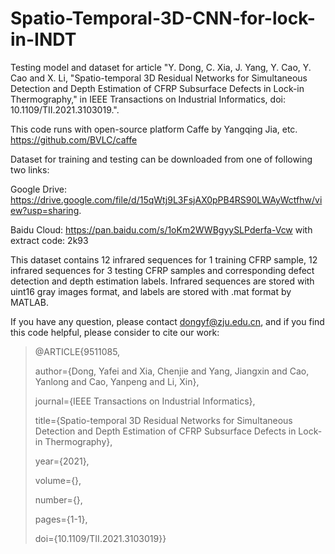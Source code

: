 # Spatio-Temporal-3D-CNN-for-lock-in-INDT
Testing model and dataset for article "Y. Dong, C. Xia, J. Yang, Y. Cao, Y. Cao and X. Li, "Spatio-temporal 3D Residual Networks for Simultaneous Detection and Depth Estimation of CFRP Subsurface Defects in Lock-in Thermography," in IEEE Transactions on Industrial Informatics, doi: 10.1109/TII.2021.3103019.".

This code runs with open-source platform Caffe by Yangqing Jia, etc. https://github.com/BVLC/caffe

Dataset for training and testing can be downloaded from one of following two links:

Google Drive: https://drive.google.com/file/d/15qWtj9L3FsjAX0pPB4RS90LWAyWctfhw/view?usp=sharing.

Baidu Cloud: https://pan.baidu.com/s/1oKm2WWBgyySLPderfa-Vcw with extract code: 2k93

This dataset contains 12 infrared sequences for 1 training CFRP sample, 12 infrared sequences for 3 testing CFRP samples and corresponding defect detection and depth estimation labels. Infrared sequences are stored with uint16 gray images format, and labels are stored with .mat format by MATLAB.

If you have any question, please contact dongyf@zju.edu.cn, and if you find this code helpful, please consider to cite our work:

>@ARTICLE{9511085,
>
>  author={Dong, Yafei and Xia, Chenjie and Yang, Jiangxin and Cao, Yanlong and Cao, Yanpeng and Li, Xin},
>  
>  journal={IEEE Transactions on Industrial Informatics}, 
>  
>  title={Spatio-temporal 3D Residual Networks for Simultaneous Detection and Depth Estimation of CFRP Subsurface Defects in Lock-in Thermography}, 
>  
>  year={2021},
>  
>  volume={},
>  
>  number={},
>  
>  pages={1-1},
>  
>  doi={10.1109/TII.2021.3103019}}
